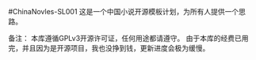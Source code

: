 #ChinaNovles-SL001
这是一个中国小说开源模板计划，为所有人提供一个思路。

备注：
本库遵循GPLv3开源许可证，任何用途都请遵守。
由于本库的经费已用完，并且因为是开源项目，我也没挣到钱，更新进度会极为缓慢。
